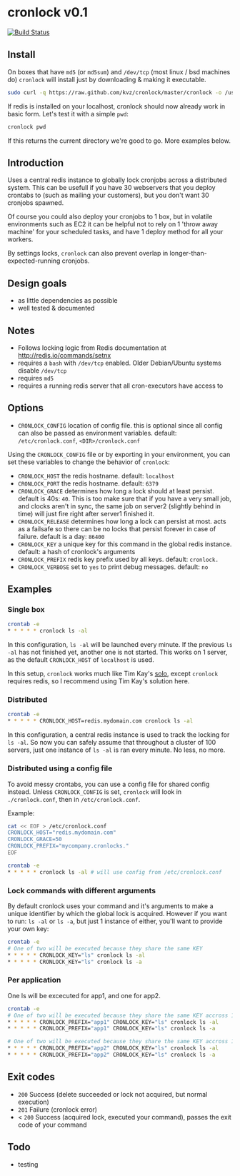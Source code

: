 # cronlock v0.1

[![Build Status](https://secure.travis-ci.org/kvz/cronlock.png?branch=master)](http://travis-ci.org/kvz/cronlock)

## Install

On boxes that have `md5` (or `md5sum`) and `/dev/tcp`
(most linux / bsd machines do) `cronlock` will install
just by downloading & making it executable.

```bash
sudo curl -q https://raw.github.com/kvz/cronlock/master/cronlock -o /usr/bin/cronlock && sudo chmod +x $_
```

If redis is installed on your localhost, cronlock should now already work in basic form.
Let's test it with a simple `pwd`:

```bash
cronlock pwd
```

If this returns the current directory we're good to go. More examples below.

## Introduction

Uses a central redis instance to globally lock cronjobs across a distributed system.
This can be usefull if you have 30 webservers that you deploy crontabs to (such as
mailing your customers), but you don't want 30 cronjobs spawned.

Of course you could also deploy your cronjobs to 1 box, but in volatile environments
such as EC2 it can be helpful not to rely on 1 'throw away machine' for your scheduled tasks,
and have 1 deploy method for all your workers.

By settings locks, `cronlock` can also prevent overlap in longer-than-expected-running cronjobs.

## Design goals

 - as little dependencies as possible
 - well tested & documented

## Notes

 - Follows locking logic from Redis documentation at http://redis.io/commands/setnx
 - requires a `bash` with `/dev/tcp` enabled. Older Debian/Ubuntu systems disable `/dev/tcp`
 - requires `md5`
 - requires a running redis server that all cron-executors have access to

## Options

 - `CRONLOCK_CONFIG` location of config file. this is optional since all config can also be
 passed as environment variables. default: `/etc/cronlock.conf`, `<DIR>/cronlock.conf`

Using the `CRONLOCK_CONFIG` file or by exporting in your environment, you can set these variables
to change the behavior of `cronlock`:

 - `CRONLOCK_HOST` the redis hostname. default: `localhost`
 - `CRONLOCK_PORT` the redis hostname. default: `6379`
 - `CRONLOCK_GRACE` determines how long a lock should at least persist. default is 40s: `40`.
 This is too make sure that if you have a very small job, and clocks aren't in sync, the same job
 on server2 (slightly behind in time) will just fire right after server1 finished it.
 - `CRONLOCK_RELEASE` determines how long a lock can persist at most. acts as a failsafe so there can be no locks that persist forever in case of failure. default is a day: `86400`
 - `CRONLOCK_KEY` a unique key for this command in the global redis instance. default: a hash of cronlock's arguments
 - `CRONLOCK_PREFIX` redis key prefix used by all keys. default: `cronlock.`
 - `CRONLOCK_VERBOSE` set to `yes` to print debug messages. default: `no`

## Examples

### Single box

```bash
crontab -e
* * * * * cronlock ls -al
```

In this configuration, `ls -al` will be launched every minute. If the previous
`ls -al` has not finished yet, another one is not started.
This works on 1 server, as the default `CRONLOCK_HOST` of `localhost` is used.

In this setup, `cronlock` works much like Tim Kay's [solo](https://github.com/timkay/solo),
except `cronlock` requires redis, so I recommend using Tim Kay's solution here.

### Distributed

```bash
crontab -e
* * * * * CRONLOCK_HOST=redis.mydomain.com cronlock ls -al
```

In this configuration, a central redis instance is used to track the locking for
`ls -al`. So now you can safely assume that throughout a cluster of 100 servers,
just one instance of `ls -al` is ran every minute. No less, no more.

### Distributed using a config file

To avoid messy crontabs, you can use a config file for shared config instead.
Unless `CRONLOCK_CONFIG` is set, `cronlock` will look in `./cronlock.conf`, then
in `/etc/cronlock.conf`.

Example:
```bash
cat << EOF > /etc/cronlock.conf
CRONLOCK_HOST="redis.mydomain.com"
CRONLOCK_GRACE=50
CRONLOCK_PREFIX="mycompany.cronlocks."
EOF

crontab -e
* * * * * cronlock ls -al # will use config from /etc/cronlock.conf
```

### Lock commands with different arguments

By default cronlock uses your command and it's arguments to make a unique identifier
by which the global lock is acquired. However if you want to run: `ls -al` or `ls -a`,
but just 1 instance of either, you'll want to provide your own key:

```bash
crontab -e
# One of two will be executed because they share the same KEY
* * * * * CRONLOCK_KEY="ls" cronlock ls -al
* * * * * CRONLOCK_KEY="ls" cronlock ls -a
```

### Per application

One ls will be excecuted for app1, and one for app2.

```bash
crontab -e
# One of two will be executed because they share the same KEY accross 1 PREFIX
* * * * * CRONLOCK_PREFIX="app1" CRONLOCK_KEY="ls" cronlock ls -al
* * * * * CRONLOCK_PREFIX="app1" CRONLOCK_KEY="ls" cronlock ls -a

# One of two will be executed because they share the same KEY accross 1 PREFIX
* * * * * CRONLOCK_PREFIX="app2" CRONLOCK_KEY="ls" cronlock ls -al
* * * * * CRONLOCK_PREFIX="app2" CRONLOCK_KEY="ls" cronlock ls -a
```

## Exit codes

 - `200` Success (delete succeeded or lock not acquired, but normal execution)
 - `201` Failure (cronlock error)
 - < `200` Success (acquired lock, executed your command), passes the exit code of your command

## Todo

 - testing
